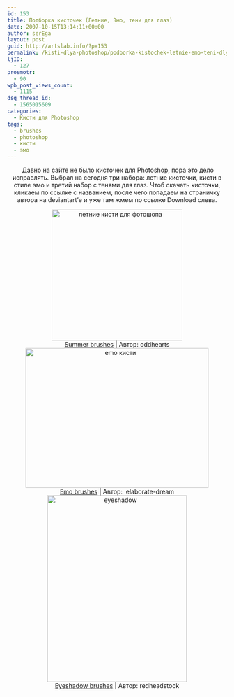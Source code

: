 ```yaml
---
id: 153
title: Подборка кисточек (Летние, Эмо, тени для глаз)
date: 2007-10-15T13:14:11+00:00
author: serEga
layout: post
guid: http://artslab.info/?p=153
permalink: /kisti-dlya-photoshop/podborka-kistochek-letnie-emo-teni-dlya-glaz/
ljID:
  - 127
prosmotr:
  - 90
wpb_post_views_count:
  - 1115
dsq_thread_id:
  - 1565015609
categories:
  - Кисти для Photoshop
tags:
  - brushes
  - photoshop
  - кисти
  - эмо
---
```

<p align="center">
   Давно на сайте не было кисточек для Photoshop, пора это дело исправлять. Выбрал на сегодня три набора: летние кисточки, кисти в стиле эмо и третий набор с тенями для глаз. Чтоб скачать кисточки, кликаем по ссылке с названием, после чего попадаем на страничку автора на deviantart&#8217;е и уже там жмем по ссылке Download слева.
</p>

<center>
  <img src="http://img86.imageshack.us/img86/7453/brushesthesummerbyoddheic2.jpg" title="летние кисти для фотошопа" alt="летние кисти для фотошопа" border="0" height="300" width="300" /><br /> <a href="http://oddhearts.deviantart.com/art/brushes-the-summer-67216105" title="скачать кисти"> Summer brushes</a> | Автор: oddhearts
</center>


  


<center>
  <img src="http://img140.imageshack.us/img140/7919/emobrushesbyelaboratedrjf5.jpg" title="emo кисти" alt="emo кисти" border="0" height="320" width="420" /><br /> <a href="http://elaborate-dream.deviantart.com/art/EMO-brushes-67016877" title="скачать эмо кисти для фотошоп" target="_blank">Emo brushes</a> | Автор:  elaborate-dream
</center>


  


<center>
  <img src="http://img144.imageshack.us/img144/1521/eyeshadowphotoshopbrushxr7.jpg" title="eyeshadow" alt="eyeshadow" border="0" height="427" width="320" /><br /> <a href="http://redheadstock.deviantart.com/art/Eyeshadow-Photoshop-Brushes-66990378" title="download eyeshadow brushes" target="_blank">Eyeshadow brushes</a> | Автор: redheadstock
</center>